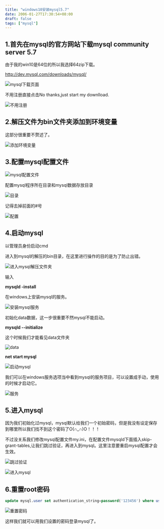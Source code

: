 ```yaml
---
title: "windows10安装mysql5.7"
date: 2006-01-27T17:30:54+08:00
draft: false
tags: ["mysql"]
---
```


## 1.首先在mysql的官方网站下载mysql community server 5.7

由于我的win10是64位的所以我选择64zip下载。

http://dev.mysql.com/downloads/mysql/

![mysql下载页面
](http://upload-images.jianshu.io/upload_images/677473-eb53d313cb10a643.png)

不用注册直接点击No thanks,just start my downlload.

![不用注册](http://upload-images.jianshu.io/upload_images/677473-6f62b804ca626676.png)

## 2.解压文件为bin文件夹添加到环境变量

这部分很重要不赘述了。

![添加环境变量](http://upload-images.jianshu.io/upload_images/677473-892ca7aef4a4e1e1.png)

## 3.配置mysql配置文件

![mysql配置文件](http://upload-images.jianshu.io/upload_images/677473-2e7fa21425341d63.png)

配置mysql程序所在目录和mysql数据存放目录 

![目录](http://upload-images.jianshu.io/upload_images/677473-9f176b64c397503f.png)

记得去掉前面的#号

![配置](http://upload-images.jianshu.io/upload_images/677473-76fb364de7c1e2b2.png)

## 4.启动mysql

以管理员身份启动cmd

进入到mysql的解压的bin目录，在这里进行操作的目的是为了防止出错。

![进入mysql解压文件夹](http://upload-images.jianshu.io/upload_images/677473-14a980adc054790b.png)

输入

**mysqld -install**

在windows上安装mysql的服务。

![安装mysql服务](http://upload-images.jianshu.io/upload_images/677473-30f38363b4775294.png)

初始化data数据，这一步很重要不然mysql不能启动。

**mysqld --initialize**

这个时候我们才能看见data文件夹

![data](http://upload-images.jianshu.io/upload_images/677473-c3a884a9409190a6.png)

**net start mysql**

![启动mysql](http://upload-images.jianshu.io/upload_images/677473-a900a3decfcd2bd9.png)

我们可以在windows服务选项当中看到mysql的服务项目，可以设置成手动，使用的时候才启动它。

![服务](http://upload-images.jianshu.io/upload_images/677473-738a1703d5476222.png?imageMogr2/auto-orient/strip%7CimageView2/2/w/1240)

## 5.进入mysql

因为我们初始化过mysql，mysql默认给我们一个初始密码，但是我没有设定保存到哪里所以我们找不到这个密码了O(∩_∩)O！！！

不过没关系我们修改mysql配置文件my.ini，在配置文件mysqld下面插入skip-grant-tables,让我们跳过验证，再进入到mysql。这里注意要重启mysql配置才会生效。

![跳过验证](http://upload-images.jianshu.io/upload_images/677473-0c1fe311189901ed.png?imageMogr2/auto-orient/strip%7CimageView2/2/w/1240)

![进入mysql](http://upload-images.jianshu.io/upload_images/677473-a3eb2be55b9dff57.png?imageMogr2/auto-orient/strip%7CimageView2/2/w/1240)

## 6.重置root密码

```sql
update mysql.user set authentication_string=password('123456') where user='root' and Host = 'localhost';
```

![重置密码](http://upload-images.jianshu.io/upload_images/677473-df49d7939914034b.png?imageMogr2/auto-orient/strip%7CimageView2/2/w/1240)

这样我们就可以用我们设置的密码登录mysql了。
